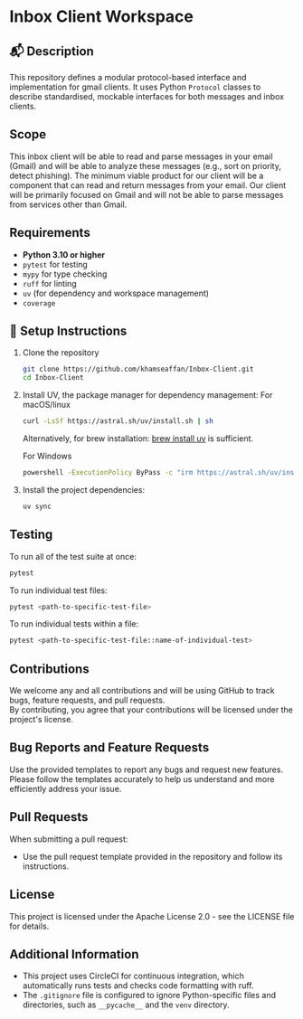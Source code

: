 # Inbox Client Workspace

## 📬 Description

This repository defines a modular protocol-based interface and implementation for gmail clients. It uses Python `Protocol` classes to describe standardised, mockable interfaces for both messages and inbox clients.

## Scope

This inbox client will be able to read and parse messages in your email (Gmail) and will be able to analyze these messages (e.g., sort on priority, detect phishing). The minimum viable product for our client will be a component that can read and return messages from your email. Our client will be primarily focused on Gmail and will not be able to parse messages from services other than Gmail.

## Requirements

- **Python 3.10 or higher**
- `pytest` for testing
- `mypy` for type checking
- `ruff` for linting
- `uv` (for dependency and workspace management)
- `coverage`

## 🚀 Setup Instructions

1. Clone the repository  
   ```bash
   git clone https://github.com/khamseaffan/Inbox-Client.git
   cd Inbox-Client

2. Install UV, the package manager for dependency management:
   For macOS/linux

   ```bash
   curl -LsSf https://astral.sh/uv/install.sh | sh
   ```

   Alternatively, for brew installation: [brew install uv](https://formulae.brew.sh/formula/uv) is sufficient.

   For Windows

   ```bash
   powershell -ExecutionPolicy ByPass -c "irm https://astral.sh/uv/install.ps1 | iex"
   ```

3. Install the project dependencies:
   ```bash
   uv sync
   ```

## Testing
To run all of the test suite at once:  
```bash
pytest
   ```  
To run individual test files:  
```bash
pytest <path-to-specific-test-file>
   ```  
To run individual tests within a file:  
```bash
pytest <path-to-specific-test-file::name-of-individual-test>
   ```  

## Contributions

We welcome any and all contributions and will be using GitHub to track bugs, feature requests, and pull requests.  
By contributing, you agree that your contributions will be licensed under the project's license.

## Bug Reports and Feature Requests

Use the provided templates to report any bugs and request new features. Please follow the templates accurately to help us understand and more efficiently address your issue.

## Pull Requests

When submitting a pull request:

- Use the pull request template provided in the repository and follow its instructions.

## License

This project is licensed under the Apache License 2.0 - see the LICENSE file for details.

## Additional Information

- This project uses CircleCI for continuous integration, which automatically runs tests and checks code formatting with ruff.
- The `.gitignore` file is configured to ignore Python-specific files and directories, such as `__pycache__` and the `venv` directory.
